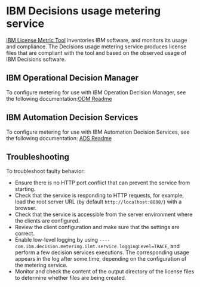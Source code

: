 # IBM Decisions usage metering service

[IBM License Metric Tool](https://www.ibm.com/support/knowledgecenter/SS8JFY_9.2.0/com.ibm.lmt.doc/welcome/LMT_welcome.html) inventories IBM software, and monitors its usage and compliance. The Decisions usage metering service produces license files that are compliant with the tool and based on the observed usage of IBM Decisions software.

## IBM Operational Decision Manager
To configure metering for use with IBM Operation Decision Manager, see the following documentation:[ODM Readme](README_ODM.md)

## IBM Automation Decision Services
To configure metering for use with IBM Automation Decision Services, see the following documentation: [ADS Readme](README_ADS.md)

## Troubleshooting

To troubleshoot faulty behavior:

- Ensure there is no HTTP port conflict that can prevent the service from starting.
- Check that the service is responding to HTTP requests, for example, load the root server URL (by default ```http://localhost:8888/```) with a browser.
- Check that the service is accessible from the server environment where the clients are configured.
- Review the client configuration and make sure that the settings are correct.
- Enable low-level logging by using ```----com.ibm.decision.metering.ilmt.service.loggingLevel=TRACE```, and perform a few decision services executions. The corresponding usage appears in the log after some time, depending on the configuration of the metering service.
- Monitor and check the content of the output directory of the license files to determine whether files are being created.